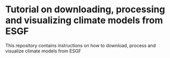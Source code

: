 # Tutorial on downloading, processing and visualizing climate models from ESGF
This repository contains instructions on how to download, process and visualize climate models from ESGF
